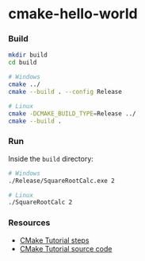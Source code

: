 # cmake-hello-world
### Build
```bash
mkdir build
cd build

# Windows
cmake ../
cmake --build . --config Release

# Linux
cmake -DCMAKE_BUILD_TYPE=Release ../
cmake --build .
```

### Run
Inside the `build` directory:
```bash
# Windows
./Release/SquareRootCalc.exe 2

# Linux
./SquareRootCalc 2
```

<!--
```bash
rm -rf * && cmake .. && cmake --build . && ./Debug/SquareRootCalc 2
```
-->

### Resources
- [CMake Tutorial steps](https://cmake.org/cmake/help/latest/guide/tutorial/A%20Basic%20Starting%20Point.html)
- [CMake Tutorial source code](https://github.com/Kitware/CMake/tree/master/Help/guide/tutorial)